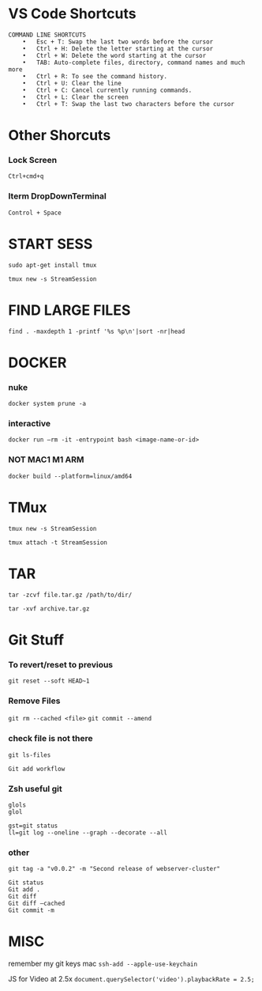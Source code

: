 # VS Code Shortcuts

```
COMMAND LINE SHORTCUTS
	•	Esc + T: Swap the last two words before the cursor
	•	Ctrl + H: Delete the letter starting at the cursor
	•	Ctrl + W: Delete the word starting at the cursor
	•	TAB: Auto-complete files, directory, command names and much more
	•	Ctrl + R: To see the command history.
	•	Ctrl + U: Clear the line
	•	Ctrl + C: Cancel currently running commands.
	•	Ctrl + L: Clear the screen
	•	Ctrl + T: Swap the last two characters before the cursor
```
# Other Shorcuts

### Lock Screen
`Ctrl+cmd+q`

### Iterm DropDownTerminal
`Control + Space`


# START SESS

```
sudo apt-get install tmux

tmux new -s StreamSession
```

# FIND LARGE FILES

`find . -maxdepth 1 -printf '%s %p\n'|sort -nr|head`


# DOCKER

### nuke
`docker system prune -a`

### interactive
`docker run —rm -it -entrypoint bash <image-name-or-id>`

### NOT MAC1 M1 ARM
`docker build --platform=linux/amd64`

# TMux

```
tmux new -s StreamSession

tmux attach -t StreamSession
```

# TAR

```
tar -zcvf file.tar.gz /path/to/dir/

tar -xvf archive.tar.gz 
```

# Git Stuff

### To revert/reset to previous
`git reset --soft HEAD~1`

### Remove Files
`git rm --cached <file>`
`git commit --amend`

### check file is not there
`git ls-files`

`Git add workflow`

### Zsh useful git

```
glols
glol

gst=git status
ll=git log --oneline --graph --decorate --all
```

### other

`git tag -a "v0.0.2" -m "Second release of webserver-cluster"`

```
Git status
Git add . 
Git diff
Git diff —cached
Git commit -m
```

# MISC

remember my git keys mac
`ssh-add --apple-use-keychain `

JS for Video at 2.5x
`document.querySelector('video').playbackRate = 2.5;`
